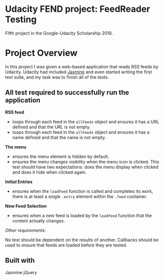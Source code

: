 # Udacity FEND project: FeedReader Testing

Fifth project in the Google-Udacity Scholarship 2018.

# Project Overview

In this project I was given a web-based application that reads RSS feeds by Udacity. Udacity had included [Jasmine](http://jasmine.github.io/) and even started writing the first test suite, and my task was to finish all of the tests.

##  All test required to successfully run the application

**RSS feed**
* loops through each feed in the `allFeeds` object and ensures it has a URL defined and that the URL is not empty.
* loops through each feed in the `allFeeds` object and ensures it has a name defined and that the name is not empty.

**The menu**
* ensures the menu element is hidden by default.
* ensures the menu changes visibility when the menu icon is clicked. This test should have two expectations: does the menu display when clicked and does it hide when clicked again.

**Initial Entries**
* ensures when the `loadFeed` function is called and completes its work, there is at least a single `.entry` element within the `.feed` container.

**New Feed Selection**
* ensures when a new feed is loaded by the `loadFeed` function that the content actually changes.

_Other requirements:_

No test should be dependent on the results of another.
Callbacks should be used to ensure that feeds are loaded before they are tested.

## Built with
Jasmine
jQuery
